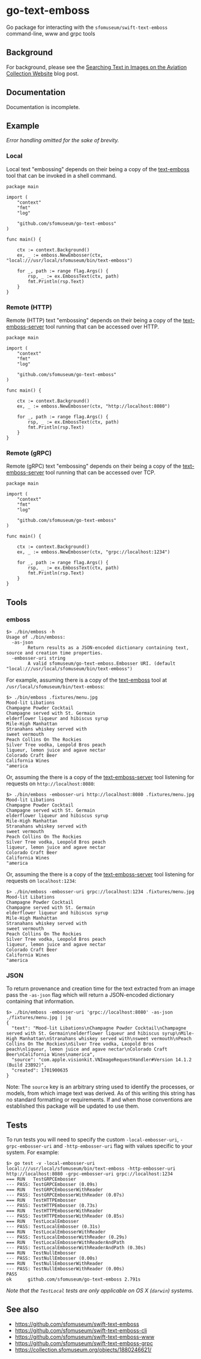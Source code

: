 # go-text-emboss

Go package for interacting with the `sfomuseum/swift-text-emboss` command-line, www and grpc tools

## Background

For background, please see the [Searching Text in Images on the Aviation Collection Website](https://millsfield.sfomuseum.org/blog/2023/09/14/image-text-search/) blog post.

## Documentation

Documentation is incomplete.

## Example

_Error handling omitted for the sake of brevity._

### Local

Local text "embossing" depends on their being a copy of the [text-emboss](https://github.com/sfomuseum/swift-text-emboss-cli) tool that can be invoked in a shell command.

```
package main

import (
	"context"
	"fmt"
	"log"

	"github.com/sfomuseum/go-text-emboss"
)

func main() {

	ctx := context.Background()
	ex, _ := emboss.NewEmbosser(ctx, "local:///usr/local/sfomuseum/bin/text-emboss")

	for _, path := range flag.Args() {
		rsp, _ := ex.EmbossText(ctx, path)
		fmt.Println(rsp.Text)
	}
}
```

### Remote (HTTP)

Remote (HTTP) text "embossing" depends on their being a copy of the [text-emboss-server](https://github.com/sfomuseum/swift-text-emboss-www) tool running that can be accessed over HTTP.

```
package main

import (
	"context"
	"fmt"
	"log"

	"github.com/sfomuseum/go-text-emboss"
)

func main() {

	ctx := context.Background()
	ex, _ := emboss.NewEmbosser(ctx, "http://localhost:8080")

	for _, path := range flag.Args() {
		rsp, _ := ex.EmbossText(ctx, path)
		fmt.Println(rsp.Text)
	}
}
```

### Remote (gRPC)

Remote (gRPC) text "embossing" depends on their being a copy of the [text-emboss-server](https://github.com/sfomuseum/swift-text-emboss-grpc) tool running that can be accessed over TCP.

```
package main

import (
	"context"
	"fmt"
	"log"

	"github.com/sfomuseum/go-text-emboss"
)

func main() {

	ctx := context.Background()
	ex, _ := emboss.NewEmbosser(ctx, "grpc://localhost:1234")

	for _, path := range flag.Args() {
		rsp, _ := ex.EmbossText(ctx, path)
		fmt.Println(rsp.Text)
	}
}
```

## Tools

### emboss

```
$> ./bin/emboss -h
Usage of ./bin/emboss:
  -as-json
    	Return results as a JSON-encoded dictionary containing text, source and creation time properties.
  -embosser-uri string
    	A valid sfomuseum/go-text-emboss.Embosser URI. (default "local:///usr/local/sfomuseum/bin/text-emboss")
```

For example, assuming there is a copy of the [text-emboss](https://github.com/sfomuseum/swift-text-emboss-cli) tool at `/usr/local/sfomuseum/bin/text-emboss`:

```
$> ./bin/emboss .fixtures/menu.jpg 
Mood-lit Libations
Champagne Powder Cocktail
Champagne served with St. Germain
elderflower liqueur and hibiscus syrup
Mile-High Manhattan
Stranahans whiskey served with
sweet vermouth
Peach Collins On The Rockies
Silver Tree vodka, Leopold Bros peach
liqueur, lemon juice and agave nectar
Colorado Craft Beer
California Wines
"america
```

Or, assuming the there is a copy of the [text-emboss-server](https://github.com/sfomuseum/swift-text-emboss-www) tool listening for requests on `http://localhost:8080`:

```
$> ./bin/emboss -embosser-uri http://localhost:8080 .fixtures/menu.jpg
Mood-lit Libations
Champagne Powder Cocktail
Champagne served with St. Germain
elderflower liqueur and hibiscus syrup
Mile-High Manhattan
Stranahans whiskey served with
sweet vermouth
Peach Collins On The Rockies
Silver Tree vodka, Leopold Bros peach
liqueur, lemon juice and agave nectar
Colorado Craft Beer
California Wines
"america
```

Or, assuming the there is a copy of the [text-emboss-server](https://github.com/sfomuseum/swift-text-emboss-grpc) tool listening for requests on `localhost:1234`:

```
$> ./bin/emboss -embosser-uri grpc://localhost:1234 .fixtures/menu.jpg
Mood-lit Libations
Champagne Powder Cocktail
Champagne served with St. Germain
elderflower liqueur and hibiscus syrup
Mile-High Manhattan
Stranahans whiskey served with
sweet vermouth
Peach Collins On The Rockies
Silver Tree vodka, Leopold Bros peach
liqueur, lemon juice and agave nectar
Colorado Craft Beer
California Wines
"america
```

### JSON

To return provenance and creation time for the text extracted from an image pass the `-as-json` flag which will return a JSON-encoded dictionary containing that information.

```
$> ./bin/emboss -embosser-uri 'grpc://localhost:8080' -as-json ./fixtures/menu.jpg | jq
{
  "text": "Mood-lit Libations\nChampagne Powder Cocktail\nChampagne served with St. Germain\nelderflower liqueur and hibiscus syrup\nMile-High Manhattan\nStranahans whiskey served with\nsweet vermouth\nPeach Collins On The Rockies\nSilver Tree vodka, Leopold Bros peach\nliqueur, lemon juice and agave nectar\nColorado Craft Beer\nCalifornia Wines\namerica",
  "source": "com.apple.visionkit.VNImageRequestHandler#Version 14.1.2 (Build 23B92)",
  "created": 1701900635
}
```

Note: The `source` key is an arbitrary string used to identify the processes, or models, from which image text was derived. As of this writing this string has no standard formatting or requirements. If and when those conventions are established this package will be updated to use them.

## Tests

To run tests you will need to specify the custom `-local-embosser-uri`, `-grpc-embosser-uri` and `-http-embosser-uri` flag with values specific to your system. For example:

```
$> go test -v -local-embosser-uri local:///usr/local/sfomuseum/bin/text-emboss -http-embosser-uri http://localhost:8080 -grpc-embosser-uri grpc://localhost:1234
=== RUN   TestGRPCEmbosser
--- PASS: TestGRPCEmbosser (0.09s)
=== RUN   TestGRPCEmbosserWithReader
--- PASS: TestGRPCEmbosserWithReader (0.07s)
=== RUN   TestHTTPEmbosser
--- PASS: TestHTTPEmbosser (0.73s)
=== RUN   TestHTTPEmbosserWithReader
--- PASS: TestHTTPEmbosserWithReader (0.85s)
=== RUN   TestLocalEmbosser
--- PASS: TestLocalEmbosser (0.31s)
=== RUN   TestLocalEmbosserWithReader
--- PASS: TestLocalEmbosserWithReader (0.29s)
=== RUN   TestLocalEmbosserWithReaderAndPath
--- PASS: TestLocalEmbosserWithReaderAndPath (0.30s)
=== RUN   TestNullEmbosser
--- PASS: TestNullEmbosser (0.00s)
=== RUN   TestNullEmbosserWithReader
--- PASS: TestNullEmbosserWithReader (0.00s)
PASS
ok  	github.com/sfomuseum/go-text-emboss	2.791s
```

_Note that the `TestLocal` tests are only applicable on OS X (`darwin`) systems._

## See also

* https://github.com/sfomuseum/swift-text-emboss
* https://github.com/sfomuseum/swift-text-emboss-cli
* https://github.com/sfomuseum/swift-text-emboss-www
* https://github.com/sfomuseum/swift-text-emboss-grpc
* https://collection.sfomuseum.org/objects/1880246621/
